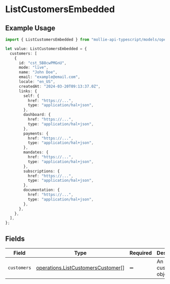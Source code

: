 # ListCustomersEmbedded

## Example Usage

```typescript
import { ListCustomersEmbedded } from "mollie-api-typescript/models/operations";

let value: ListCustomersEmbedded = {
  customers: [
    {
      id: "cst_5B8cwPMGnU",
      mode: "live",
      name: "John Doe",
      email: "example@email.com",
      locale: "en_US",
      createdAt: "2024-03-20T09:13:37.0Z",
      links: {
        self: {
          href: "https://...",
          type: "application/hal+json",
        },
        dashboard: {
          href: "https://...",
          type: "application/hal+json",
        },
        payments: {
          href: "https://...",
          type: "application/hal+json",
        },
        mandates: {
          href: "https://...",
          type: "application/hal+json",
        },
        subscriptions: {
          href: "https://...",
          type: "application/hal+json",
        },
        documentation: {
          href: "https://...",
          type: "application/hal+json",
        },
      },
    },
  ],
};
```

## Fields

| Field                                                                                  | Type                                                                                   | Required                                                                               | Description                                                                            |
| -------------------------------------------------------------------------------------- | -------------------------------------------------------------------------------------- | -------------------------------------------------------------------------------------- | -------------------------------------------------------------------------------------- |
| `customers`                                                                            | [operations.ListCustomersCustomer](../../models/operations/listcustomerscustomer.md)[] | :heavy_minus_sign:                                                                     | An array of customer objects.                                                          |